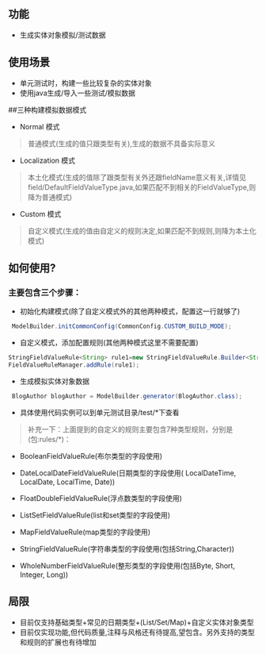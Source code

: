 ## 功能
- 生成实体对象模拟/测试数据

## 使用场景
- 单元测试时，构建一些比较复杂的实体对象
- 使用java生成/导入一些测试/模拟数据

##三种构建模拟数据模式
- Normal 模式
> 普通模式(生成的值只跟类型有关),生成的数据不具备实际意义
- Localization 模式
> 本土化模式(生成的值除了跟类型有关外还跟fieldName意义有关,详情见field/DefaultFieldValueType.java,如果匹配不到相关的FieldValueType,则降为普通模式)
- Custom 模式
> 自定义模式(生成的值由自定义的规则决定,如果匹配不到规则,则降为本土化模式)

## 如何使用?
### 主要包含三个步骤：
- 初始化构建模式(除了自定义模式外的其他两种模式，配置这一行就够了)
```java
 ModelBuilder.initCommonConfig(CommonConfig.CUSTOM_BUILD_MODE);
```
- 自定义模式，添加配置规则(其他两种模式这里不需要配置)
```java
StringFieldValueRule<String> rule1=new StringFieldValueRule.Builder<String>(){}.fieldName("password").minLength(4).maxLength(5).build();
FieldValueRuleManager.addRule(rule1);
```
- 生成模拟实体对象数据
```java
 BlogAuthor blogAuthor = ModelBuilder.generator(BlogAuthor.class);
```
- 具体使用代码实例可以到单元测试目录/test/*下查看

> 补充一下：上面提到的自定义的规则主要包含7种类型规则，分别是(包:rules/*)：
- BooleanFieldValueRule(布尔类型的字段使用)

- DateLocalDateFieldValueRule(日期类型的字段使用( LocalDateTime, LocalDate, LocalTime, Date))

- FloatDoubleFieldValueRule(浮点数类型的字段使用)

- ListSetFieldValueRule(list和set类型的字段使用)

- MapFieldValueRule(map类型的字段使用)

- StringFieldValueRule(字符串类型的字段使用(包括String,Character))

- WholeNumberFieldValueRule(整形类型的字段使用(包括Byte, Short, Integer, Long))

## 局限
- 目前仅支持基础类型+常见的日期类型+(List/Set/Map)+自定义实体对象类型
- 目前仅实现功能,但代码质量,注释与风格还有待提高,望包含。另外支持的类型和规则的扩展也有待增加
